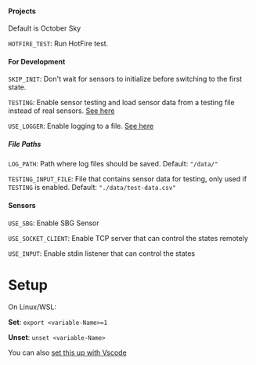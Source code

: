 #### Projects
Default is October Sky

`HOTFIRE_TEST`: Run HotFire test.


#### For Development

`SKIP_INIT`: Don't wait for sensors to initialize before switching to the first state.

`TESTING`: Enable sensor testing and load sensor data from a testing file instead of real sensors. [See here](https://github.com/uorocketry/rocket-code-2020/wiki/Testing-With-Predefined-Sensor-Data)

`USE_LOGGER`: Enable logging to a file. [See here](https://github.com/uorocketry/rocket-code-2020/wiki/Disable-Logging-To-A-File)

##### File Paths

`LOG_PATH`: Path where log files should be saved. Default: `"/data/"`

`TESTING_INPUT_FILE`: File that contains sensor data for testing, only used if `TESTING` is enabled. Default: `"./data/test-data.csv"`

#### Sensors

`USE_SBG`: Enable SBG Sensor

`USE_SOCKET_CLIENT`: Enable TCP server that can control the states remotely

`USE_INPUT`: Enable stdin listener that can control the states


# Setup

On Linux/WSL:

**Set**: `export <variable-Name>=1`

**Unset**: `unset <variable-Name>`

You can also [set this up with Vscode](Set-Environement-Variable-In-Vscode-With-The-Cmake-Plugin)
